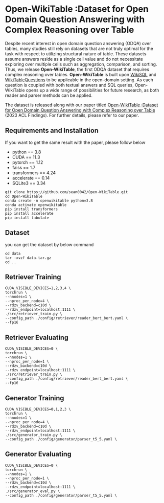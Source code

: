 # Open-WikiTable :Dataset for Open Domain Question Answering with Complex Reasoning over Table

Despite recent interest in open domain question answering (ODQA) over tables, many studies still rely on datasets that are not truly optimal for the task with respect to utilizing structural nature of table. These datasets assume answers reside as a single cell value and do not necessitate exploring over multiple cells such as aggregation, comparison, and sorting. Thus, we release **Open-WikiTable**, the first ODQA dataset that requires complex reasoning over tables. **Open-WikiTable** is built upon [WikiSQL](https://github.com/salesforce/WikiSQL) and [WikiTableQuestions](https://github.com/ppasupat/WikiTableQuestions) to be applicable in the open-domain setting. As each question is coupled with both textual answers and SQL queries, Open-WikiTable opens up a wide range of possibilities for future research, as both reader and parser methods can be applied. 

The dataset is released along with our paper titled [Open-WikiTable :Dataset for Open Domain Question Answering with Complex Reasoning over Table](https://arxiv.org/abs/2305.07288) (2023 ACL Findings). For further details, please refer to our paper.



## Requirements and Installation
If you want to get the same result with the paper, please follow below 


- python == 3.8
- CUDA == 11.3
- pytorch == 1.12
- faiss == 1.7
- transformers == 4.24
- accelerate == 0.14
- SQLite3 == 3.34

```
git clone https://github.com/sean0042/Open-WikiTable.git
cd Open-WikiTable
conda create -n openwikitable python=3.8
conda activate openwikitable
pip install transformers
pip install accelerate
pip install tabulate
```

## Dataset
you can get the dataset by below command
```
cd data
tar -xvzf data.tar.gz
cd ..

```

## Retriever Training
```
CUDA_VISIBLE_DEVICES=1,2,3,4 \
torchrun \
--nnodes=1 \
--nproc_per_node=4 \
--rdzv_backend=c10d \
--rdzv_endpoint=localhost:1111 \
./src/retriever_train.py \
--config_path ./config/retriever/reader_bert_bert.yaml \
--fp16
```

## Retriever Evaluating
```
CUDA_VISIBLE_DEVICES=0 \
torchrun \
--nnodes=1 \
--nproc_per_node=1 \
--rdzv_backend=c10d \
--rdzv_endpoint=localhost:1111 \
./src/retriever_train.py \
--config_path ./config/retriever/reader_bert_bert.yaml \
--fp16
```

## Generator Training
```
CUDA_VISIBLE_DEVICES=0,1,2,3 \
torchrun \
--nnodes=1 \
--nproc_per_node=4 \
--rdzv_backend=c10d \
--rdzv_endpoint=localhost:1111 \
./src/generator_train.py \
--config_path ./config/generator/parser_t5_5.yaml \
```

## Generator Evaluating
```
CUDA_VISIBLE_DEVICES=0 \
torchrun \
--nnodes=1 \
--nproc_per_node=1 \
--rdzv_backend=c10d \
--rdzv_endpoint=localhost:1111 \
./src/generator_eval.py \
--config_path ./config/generator/parser_t5_5.yaml \
```